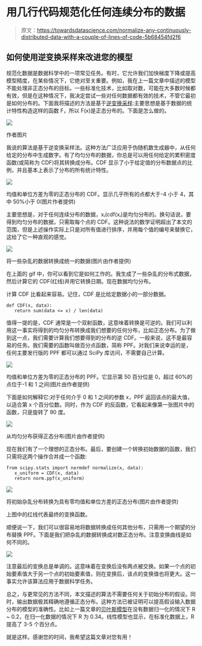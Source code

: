 # 用几行代码规范化任何连续分布的数据

> 原文：<https://towardsdatascience.com/normalize-any-continuously-distributed-data-with-a-couple-of-lines-of-code-5b68454fd2f6>

## 如何使用逆变换采样来改进您的模型

规范化数据是数据科学中的一项常见任务。有时，它允许我们加快梯度下降或提高模型精度，在某些情况下，它绝对至关重要。例如，我在上一篇文章中描述的模型不能处理非正态分布的目标。一些标准化技术，比如取对数，可能在大多数时候都有效，但是在这种情况下，我决定尝试一些对任何数据都有效的技术，不管它最初是如何分布的。下面我将描述的方法是基于[逆变换采样](https://en.wikipedia.org/wiki/Inverse_transform_sampling):主要思想是基于数据的统计特性构造这样的函数 F，所以 F(x)是正态分布的。下面是怎么做的。

![](img/8f9c309c75813560611b1bbeb9ba5ec9.png)

作者图片

我说的算法是基于逆变换采样法。这种方法广泛应用于伪随机数生成器中，从任何给定的分布中生成数字。有了均匀分布的数据，你总是可以用任何给定的累积密度函数(或简称为 CDF)将其转换成分布。CDF 显示了小于给定值的分布数据点的比例，并且基本上表示了分布的所有统计特性。

![](img/9a5f875a89a853f3bd347e726d2b5067.png)

均值和单位方差为零的正态分布的 CDF。显示几乎所有的点都大于-4 小于 4，其中 50%小于 0(图片作者提供)

主要思想是，对于任何连续分布的数据，xᵢ(cdf(xᵢ)是均匀分布的。换句话说，要得到均匀分布的数据，只需取每个点的 CDF。这种说法的数学证明超出了本文的范围，但是上述操作实际上只是对所有值进行排序，并用每个值的编号来替换它，这给了它一种直观的感觉。

![](img/0f30820a80c1976d214b12aa15181a23.png)

将一些杂乱的数据转换成统一的数据(图片由作者提供)

在上面的 gif 中，你可以看到它是如何工作的。我生成了一些杂乱的分布式数据，然后计算它的 CDF(红线)并用它转换日期。现在数据均匀分布。

计算 CDF 比看起来容易。记住，CDF 是比给定数据小的一部分数据。

```
def CDF(x, data):  
   return sum(data <= x) / len(data)
```

值得一提的是，CDF 通常是一个双射函数，这意味着转换是可逆的。我们可以利用这一事实将得到的均匀分布转换成我们想要的任何分布，比如正态分布。为了做到这一点，我们需要计算我们想要得到的分布的逆 CDF。一般来说，这不是最容易的任务。我们需要的函数叫做百分点函数，简称 PPF。对我们来说幸运的是，任何主要发行版的 PPF 都可以通过 SciPy 库访问，不需要自己计算。

![](img/bbba53648db8a12b96062db3d46db06d.png)

均值和单位方差为零的正态分布的 PPF。它显示第 50 百分位是 0，超过 60%的点位于-1 和 1 之间(图片由作者提供)

下面是如何解释它:对于任何介于 0 和 1 之间的参数 x，PPF 返回该点的最大值，以适合第 x 个百分位数。同时，作为 CDF 的反函数，它看起来像第一张图片中的函数，只是旋转了 90 度。

![](img/ebbd2a8edeed60ffffc3d7c323a28fd2.png)

从均匀分布获得正态分布(图片由作者提供)

现在我们有了一个理想的正态分布。最后，要创建一个转换初始数据的函数，我们只需将这两个操作合并成一个函数:

```
from scipy.stats import normdef normalize(x, data):
   x_uniform = CDF(x, data)
   return norm.ppf(x_uniform)
```

![](img/f0e02f78b2f679fb2dbe47d806b7ce12.png)

将初始杂乱分布转换为具有零均值和单位方差的正态分布(图片由作者提供)

上图中的红线代表最终的变换函数。

顺便说一下，我们可以很容易地将数据转换成任何其他分布，只需用一个期望的分布替换 PPF。下面是我们把杂乱的数据转换成对数正态分布。注意变换曲线是如何不同的。

![](img/520dcbc49392bf205847f93f9bb25973.png)

注意最后的变换总是单调的。这意味着在变换后没有两点被交换。如果一个点的初始要素值大于另一个点的初始要素值，则在变换后，该点的变换值也将更大。这一事实允许该算法应用于数据科学任务。

总之，与更常见的方法不同，本文描述的算法不需要任何关于初始分布的假设。同时，输出数据极其精确地遵循正态分布。这种方法已被证明可以提高假设输入数据分布的模型的准确性。比如上一篇文章的[贝叶斯模型](https://medium.com/towards-data-science/using-bayesian-statistics-to-predict-cafes-popularity-with-geodata-3286deaffc2)在没有数据归一化的情况下 R ~ 0.2，在归一化数据的情况下 R 为 0.34。线性模型也显示，在标准化数据上，R 提高了 3-5 个百分点。

就是这样。感谢您的时间，我希望这篇文章对您有用！